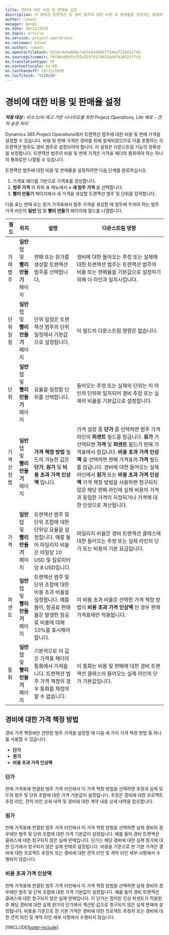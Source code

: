 ```yaml
---
title: 경비에 대한 비용 및 판매율 설정
description: 이 항목은 트랜잭션 및 경비 범주에 대한 비용 및 판매율을 설정하는 방법에 대한 정보를 제공합니다.
author: rumant
manager: Annbe
ms.date: 10/13/2020
ms.topic: article
ms.service: project-operations
ms.reviewer: kfend
ms.author: rumant
ms.openlocfilehash: b518c9eda00bef4d342dd66677344af516012749
ms.sourcegitcommit: f6f86e80dfef15a7b5f9174b55dddf410522f7c8
ms.translationtype: HT
ms.contentlocale: ko-KR
ms.lasthandoff: 10/31/2020
ms.locfileid: "4180290"
---
```

# <a name="set-up-cost-and-sales-rates-for-expenses"></a>경비에 대한 비용 및 판매율 설정

_**적용 대상 :** 리소스/비 재고 기반 시나리오를 위한 Project Operations, Lite 배포 - 견적 송장 처리_

Dynamics 365 Project Operations에서 트랜잭션 범주에 대한 비용 및 판매 가격을 설정할 수 있습니다. 비용 및 판매 가격은 경비를 위해 설계되었으므로 이를 포함하는 각 트랜잭션 범주도 경비 범주로 설정되어야 합니다. 이 설정은 다운스트림 기능의 정확성을 보장합니다. 트랜잭션 범주의 비용 및 판매 가격은 가격표 헤더의 통화여야 하는 하나의 통화로만 나열될 수 있습니다.

트랜잭션 범주에 대한 비용 및 판매율을 설정하려면 다음 단계를 완료하십시오. 

1. 가격표 헤더를 기반으로 가격표를 생성합니다. 
2. **범주 가격** 의 하위 표 메뉴에서 **+ 새 범주 가격** 을 선택합니다. 
3. **빨리 만들기** 페이지에서 새 가격을 생성할 트랜잭션 범주 및 단위를 입력합니다.

다음 표는 판매 또는 원가 가격표에서 범주 가격을 생성할 때 염두에 두어야 하는 범주 가격 라인의 **일반** 탭 및 **빨리 만들기** 페이지에 필드를 나열합니다.

| 필드 | 위치 | 설명 | 다운스트림 영향 |
| --- | --- | --- | --- |
| 거래 범주 | **일반** 탭 및 **빨리 만들기** 페이지 | 판매 또는 원가를 생성할 트랜잭션 범주를 선택합니다. | 경비에 대한 들어오는 추정 또는 실제에 대한 트랜잭션 범주는 트랜잭션 범주의 비용 또는 판매율을 기본값으로 설정하기 위해 이 라인과 일치시킵니다. |
| 단위 일정 | **일반** 탭 및 **빨리 만들기** 페이지 | 단위 일정은 트랜잭션 범주의 단위 일정에서 기본값으로 설정됩니다. | 이 필드의 다운스트림 영향은 없습니다. |
| 단위 | **일반** 탭 및 **빨리 만들기** 페이지 | 요율을 설정할 단위를 선택합니다. | 들어오는 추정 또는 실제의 단위는 이 라인의 단위와 일치되어 경비 추정 또는 실제의 비율을 기본값으로 설정합니다. |
| 가격 산정법 | **일반** 탭 및 **빨리 만들기** 페이지 | **가격 책정 방법** 필드의 가능한 값은 **단가**, **원가** 및 **비용 초과 가격 인상액** 입니다. | 가격 설정 중 **단가** 를 선택하면 범주 가격 라인의 **퍼센트** 필드를 잠급니다. **원가** 가 선택되면 **가격** 및 **퍼센트** 필드가 판매 가격표에서 잠깁니다. **비용 초과 가격 인상액** 을 선택하면 판매 가격표의 **가격** 필드를 잠급니다. 경비에 대한 들어오는 실제 라인에서 **원가** 또는 **비용 초과 가격 인상액** 가격 책정 방법을 사용하면 청구되지 않은 해당 판매 라인에 실제 비용의 가격과 동일한 가격이 지정되거나 가격에 대한 인상으로 계산됩니다. |
| 가격 | **일반** 탭 및 **빨리 만들기** 페이지 | 트랜잭션 범주 및 단위 조합에 대한 단위당 요율을 설정합니다. 예를 들어 마일리지 비율은 마일당 10 USD 및 킬로미터당 8 USD입니다. | 마일리지 비율은 경비 트랜잭션 클래스에 대한 들어오는 추정 또는 실제 라인의 단가 또는 비용의 기본 요금입니다.|
| 퍼센트 | **일반** 탭 및 **빨리 만들기** 페이지 | 트랜잭션 범주 및 단위 조합에 대한 비용 초과 비율을 설정합니다. 예를 들어, 항공료 판매율은 발생한 항공료 비용에 대해 10%를 표시해야 합니다. | 이 비용 초과 비율은 선택한 가격 책정 방법이 **비용 초과 가격 인상액** 인 경우 판매 가격표에만 적용됩니다. |
| 통화 | **일반** 탭 및 **빨리 만들기** 페이지 | 기본적으로 이 값은 가격표 헤더의 통화에서 가져옵니다. 트랜잭션 범주 가격 책정의 경우 통화를 재정의할 수 없습니다. | 이 통화는 비용 및 판매에 대한 경비 트랜잭션 클래스의 들어오는 실제 라인의 단가 기본값입니다. |

## <a name="pricing-methods-for-expenses"></a>경비에 대한 가격 책정 방법

경비 가격 책정에만 관련된 범주 가격을 설정할 때 다음 세 가지 가격 책정 방법 중 하나를 사용할 수 있습니다.

- **단가**
- **원가**
- **비용 초과 가격 인상액**

### <a name="price-per-unit"></a>단가
판매 가격표에 연결된 범주 가격 라인에서 이 가격 책정 방법을 선택하면 추정과 실제 모두의 범주 및 단위 조합에 대한 가격 기본값이 설정됩니다. 추정은 경비에 대한 프로젝트 추정 라인, 견적 라인 상세 내역 및 경비에 대한 계약 내용 상세 내역을 참조합니다.

### <a name="at-cost"></a>원가
판매 가격표에 연결된 범주 가격 라인에서 이 가격 책정 방법을 선택하면 실제 경비의 경우에만 범주 및 단위 조합에 대한 가격 기본값이 설정됩니다. 예를 들어 경비 트랜잭션 클래스에 대한 청구되지 않은 실제 판매입니다. 단가는 해당 경비에 대한 실제 원가에 대한 단가에서 청구되지 않은 실제 판매로 설정됩니다. 비용을 기준으로 한 기본 가격은 경비에 대한 프로젝트 추정치 또는 경비에 대한 견적 라인 및 계약 라인 세부 사항에서 수행되지 않습니다.

### <a name="markup-over-cost"></a>비용 초과 가격 인상액
판매 가격표에 연결된 범주 가격 라인에서 이 가격 책정 방법을 선택하면 실제 경비의 경우에만 범주 및 단위 조합에 대한 가격 기본값이 설정됩니다. 예를 들어 경비 트랜잭션 클래스에 대한 청구되지 않은 실제 판매입니다. 이 단가는 정의된 인상 퍼센트가 적용된 후 해당 경비에 대한 실제 원가의 단가에서 계산된 값으로 청구되지 않은 실제 판매에 설정됩니다. 비용을 기준으로 한 기본 가격은 경비에 대한 프로젝트 추정치 또는 경비에 대한 견적 라인 및 계약 라인 세부 사항에서 수행되지 않습니다.


[!INCLUDE[footer-include](../includes/footer-banner.md)]
